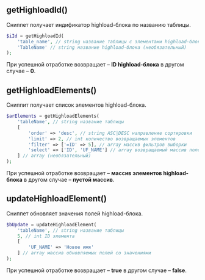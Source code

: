 ## getHighloadId()

Сниппет получает индификатор highload-блока по названию таблицы.

```php
$iId = getHighloadId(
    'table_name', // string название таблицы с элементами highload-блока
    'TableName' // string название highload-блока (необязательный)
);
```

При успешной отработке возвращает – **ID highload-блока** в другом случае – **0**.

## getHighloadElements()

Сниппит получает список элементов highload-блока.

```php
$arElements = getHighloadElements(
    'tableName', // string название таблицы
    [
        'order' => 'desc', // string ASC|DESC направление сортировки
        'limit' => 2, // int количество возвращаемых элементов
        'filter' => ['=ID' => 5], // array массив фильтров выборки
        'select' => ['ID', 'UF_NAME'] // array возвращаемый массив полей элемента
    ] // array (необязательный)
);
```

При успешной отработке возвращает – **массив элементов highload-блока** в другом случае – **пустой массив**.

## updateHighloadElement()

Сниппет обновляет значения полей highload-блока.

```php
$bUpdate = updateHighloadElement(
    'tableName', // string название таблицы
    5, // int ID элемента
    [
        'UF_NAME' => 'Новое имя'
    ] // array массив обновляемых полей со значениями
);
```

При успешной отработке возвращает – **true** в другом случае – **false**.